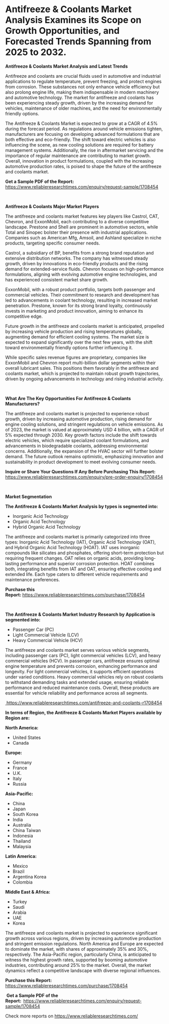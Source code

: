 <p><h1>Antifreeze & Coolants Market Analysis Examines its Scope on Growth Opportunities, and Forecasted Trends Spanning from 2025 to 2032.</h1></p><p><strong>Antifreeze & Coolants Market Analysis and Latest Trends</strong></p>
<p><p>Antifreeze and coolants are crucial fluids used in automotive and industrial applications to regulate temperature, prevent freezing, and protect engines from corrosion. These substances not only enhance vehicle efficiency but also prolong engine life, making them indispensable in modern machinery and automotive technology. The market for antifreeze and coolants has been experiencing steady growth, driven by the increasing demand for vehicles, maintenance of older machines, and the need for environmentally friendly options.</p><p>The Antifreeze & Coolants Market is expected to grow at a CAGR of 4.5% during the forecast period. As regulations around vehicle emissions tighten, manufacturers are focusing on developing advanced formulations that are both effective and eco-friendly. The shift toward electric vehicles is also influencing the scene, as new cooling solutions are required for battery management systems. Additionally, the rise in aftermarket servicing and the importance of regular maintenance are contributing to market growth. Overall, innovation in product formulations, coupled with the increasing automotive production rates, is poised to shape the future of the antifreeze and coolants market.</p></p>
<p><strong>Get a Sample PDF of the Report:&nbsp;</strong> <a href="https://www.reliableresearchtimes.com/enquiry/request-sample/1708454?utm_campaign=1581&utm_medium=2&utm_source=Github&utm_content=ia&utm_term=27032025&utm_id=antifreeze-coolants">https://www.reliableresearchtimes.com/enquiry/request-sample/1708454</a></p>
<p>&nbsp;</p>
<p><strong>Antifreeze & Coolants Major Market Players</strong></p>
<p><p>The antifreeze and coolants market features key players like Castrol, CAT, Chevron, and ExxonMobil, each contributing to a diverse competitive landscape. Prestone and Shell are prominent in automotive sectors, while Total and Sinopec bolster their presence with industrial applications. Companies such as American Mfg, Amsoil, and Ashland specialize in niche products, targeting specific consumer needs.</p><p>Castrol, a subsidiary of BP, benefits from a strong brand reputation and extensive distribution networks. The company has witnessed steady growth, driven by innovations in eco-friendly products and the rising demand for extended-service fluids. Chevron focuses on high-performance formulations, aligning with evolving automotive engine technologies, and has experienced consistent market share growth.</p><p>ExxonMobil, with a robust product portfolio, targets both passenger and commercial vehicles. Their commitment to research and development has led to advancements in coolant technology, resulting in increased market penetration. Prestone, known for its strong brand loyalty, continuously invests in marketing and product innovation, aiming to enhance its competitive edge.</p><p>Future growth in the antifreeze and coolants market is anticipated, propelled by increasing vehicle production and rising temperatures globally, augmenting demand for efficient cooling systems. The market size is expected to expand significantly over the next few years, with the shift toward environmentally friendly options further influencing it.</p><p>While specific sales revenue figures are proprietary, companies like ExxonMobil and Chevron report multi-billion dollar segments within their overall lubricant sales. This positions them favorably in the antifreeze and coolants market, which is projected to maintain robust growth trajectories, driven by ongoing advancements in technology and rising industrial activity.</p></p>
<p>&nbsp;</p>
<p><strong>What Are The Key Opportunities For Antifreeze & Coolants Manufacturers?</strong></p>
<p><p>The antifreeze and coolants market is projected to experience robust growth, driven by increasing automotive production, rising demand for engine cooling solutions, and stringent regulations on vehicle emissions. As of 2023, the market is valued at approximately USD 4 billion, with a CAGR of 5% expected through 2030. Key growth factors include the shift towards electric vehicles, which require specialized coolant formulations, and advancements in biodegradable coolants, addressing environmental concerns. Additionally, the expansion of the HVAC sector will further bolster demand. The future outlook remains optimistic, emphasizing innovation and sustainability in product development to meet evolving consumer needs.</p></p>
<p><strong>Inquire or Share Your Questions If Any Before Purchasing This Report:</strong> <a href="https://www.reliableresearchtimes.com/enquiry/pre-order-enquiry/1708454?utm_campaign=1581&utm_medium=2&utm_source=Github&utm_content=ia&utm_term=27032025&utm_id=antifreeze-coolants">https://www.reliableresearchtimes.com/enquiry/pre-order-enquiry/1708454</a></p>
<p>&nbsp;</p>
<p><strong>Market Segmentation</strong></p>
<p><strong>The Antifreeze & Coolants Market Analysis by types is segmented into:</strong></p>
<p><ul><li>Inorganic Acid Technology</li><li>Organic Acid Technology</li><li>Hybrid Organic Acid Technology</li></ul></p>
<p><p>The antifreeze and coolants market is primarily categorized into three types: Inorganic Acid Technology (IAT), Organic Acid Technology (OAT), and Hybrid Organic Acid Technology (HOAT). IAT uses inorganic compounds like silicates and phosphates, offering short-term protection but requiring frequent changes. OAT relies on organic acids, providing long-lasting performance and superior corrosion protection. HOAT combines both, integrating benefits from IAT and OAT, ensuring effective cooling and extended life. Each type caters to different vehicle requirements and maintenance preferences.</p></p>
<p><strong>Purchase this Report:&nbsp;</strong><a href="https://www.reliableresearchtimes.com/purchase/1708454?utm_campaign=1581&utm_medium=2&utm_source=Github&utm_content=ia&utm_term=27032025&utm_id=antifreeze-coolants">https://www.reliableresearchtimes.com/purchase/1708454</a></p>
<p>&nbsp;</p>
<p><strong>The Antifreeze & Coolants Market Industry Research by Application is segmented into:</strong></p>
<p><ul><li>Passenger Car (PC)</li><li>Light Commercial Vehicle (LCV)</li><li>Heavy Commercial Vehicle (HCV)</li></ul></p>
<p><p>The antifreeze and coolants market serves various vehicle segments, including passenger cars (PC), light commercial vehicles (LCV), and heavy commercial vehicles (HCV). In passenger cars, antifreeze ensures optimal engine temperature and prevents corrosion, enhancing performance and longevity. For light commercial vehicles, it supports efficient operations under varied conditions. Heavy commercial vehicles rely on robust coolants to withstand demanding tasks and extended usage, ensuring reliable performance and reduced maintenance costs. Overall, these products are essential for vehicle reliability and performance across all segments.</p></p>
<p><a href="https://www.reliableresearchtimes.com/antifreeze-and-coolants-r1708454?utm_campaign=1581&utm_medium=2&utm_source=Github&utm_content=ia&utm_term=27032025&utm_id=antifreeze-coolants">&nbsp;https://www.reliableresearchtimes.com/antifreeze-and-coolants-r1708454</a></p>
<p><strong>In terms of Region, the Antifreeze & Coolants Market Players available by Region are:</strong></p>
<p>
    <p> <strong> North America: </strong>
        <ul>
            <li>United States</li>
            <li>Canada</li>
        </ul>
        </p> 
    <p> <strong> Europe: </strong>
        <ul>
            <li>Germany</li>
            <li>France</li>
            <li>U.K.</li>
            <li>Italy</li>
            <li>Russia</li>
        </ul>
        </p> 
    <p> <strong> Asia-Pacific: </strong>
        <ul>
            <li>China</li>
            <li>Japan</li>
            <li>South Korea</li>
            <li>India</li>
            <li>Australia</li>
            <li>China Taiwan</li>
            <li>Indonesia</li>
            <li>Thailand</li>
            <li>Malaysia</li>
        </ul>
        </p> 
    <p> <strong> Latin America: </strong>
        <ul>
            <li>Mexico</li>
            <li>Brazil</li>
            <li>Argentina Korea</li>
            <li>Colombia</li>
        </ul>
        </p> 
    <p> <strong> Middle East & Africa: </strong>
        <ul>
            <li>Turkey</li>
            <li>Saudi</li>
            <li>Arabia</li>
            <li>UAE</li>
            <li>Korea</li>
        </ul>
    </p>
    </p>
<p><p>The antifreeze and coolants market is projected to experience significant growth across various regions, driven by increasing automotive production and stringent emission regulations. North America and Europe are expected to dominate the market, with shares of approximately 35% and 30%, respectively. The Asia-Pacific region, particularly China, is anticipated to witness the highest growth rates, supported by booming automotive industries, contributing around 25% to the market. Overall, the market dynamics reflect a competitive landscape with diverse regional influences.</p></p>
<p><strong>Purchase this Report: </strong><a href="https://www.reliableresearchtimes.com/purchase/1708454?utm_campaign=1581&utm_medium=2&utm_source=Github&utm_content=ia&utm_term=27032025&utm_id=antifreeze-coolants">https://www.reliableresearchtimes.com/purchase/1708454</a></p>
<p>&nbsp;<strong>Get a Sample PDF of the Report:&nbsp;&nbsp;</strong><a href="https://www.reliableresearchtimes.com/enquiry/request-sample/1708454?utm_campaign=1581&utm_medium=2&utm_source=Github&utm_content=ia&utm_term=27032025&utm_id=antifreeze-coolants">https://www.reliableresearchtimes.com/enquiry/request-sample/1708454</a></p>
<p><strong></strong></p>
<p>Check more reports on <a href="https://www.reliableresearchtimes.com/?utm_campaign=1581&utm_medium=2&utm_source=Github&utm_content=ia&utm_term=27032025&utm_id=antifreeze-coolants">https://www.reliableresearchtimes.com/</a></p>